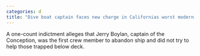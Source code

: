 ```yaml
---
categories: d
title: "Dive boat captain faces new charge in Californias worst modern maritime disaster which killed 34"
---
```

A one-count indictment alleges that Jerry Boylan, captain of the Conception, was the first crew member to abandon ship and did not try to help those trapped below deck.
